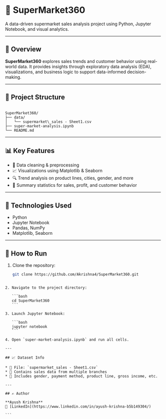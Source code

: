 # 🛒 SuperMarket360

A data-driven supermarket sales analysis project using Python, Jupyter Notebook, and visual analytics.

---

## 📌 Overview

**SuperMarket360** explores sales trends and customer behavior using real-world data. It provides insights through exploratory data analysis (EDA), visualizations, and business logic to support data-informed decision-making.

---

## 📂 Project Structure

```

SuperMarket360/
├── data/
│   └── supermarket\_sales - Sheet1.csv
├── super-market-analysis.ipynb
└── README.md

````

---

## 📊 Key Features

- 🧹 Data cleaning & preprocessing  
- 📈 Visualizations using Matplotlib & Seaborn  
- 🔍 Trend analysis on product lines, cities, gender, and more  
- 🧮 Summary statistics for sales, profit, and customer behavior  

---

## 🔧 Technologies Used

- Python  
- Jupyter Notebook  
- Pandas, NumPy  
- Matplotlib, Seaborn  

---

## 🚀 How to Run

1. Clone the repository:

   ```bash
   git clone https://github.com/Akrishna4/SuperMarket360.git
````

2. Navigate to the project directory:

   ```bash
   cd SuperMarket360
   ```

3. Launch Jupyter Notebook:

   ```bash
   jupyter notebook
   ```

4. Open `super-market-analysis.ipynb` and run all cells.

---

## 📈 Dataset Info

* 📁 File: `supermarket_sales - Sheet1.csv`
* 🏪 Contains sales data from multiple branches
* 💼 Includes gender, payment method, product line, gross income, etc.

---

## ✍️ Author

**Ayush Krishna**
🔗 [LinkedIn](https://www.linkedin.com/in/ayush-krishna-b5b149304/)

```

